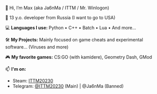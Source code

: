 👋 Hi, I’m Max (aka Ja6nMa / ITTM / Mr. Winlogon)

📍 13 y.o. developer from Russia (I want to go to USA)

💻 **Languages I use:**
Python • C++ • Batch • Lua • And more...

🛠️ **My Projects:**
Mainly focused on game cheats and experimental software... (Viruses and more)

🎮 **My favorite games:**
CS:GO (with kamidere), Geometry Dash, GMod

📫 **I'm on:**
* Steam: [ITTM20230](https://steamcommunity.com/id/ITTM20230/)
* Telegram: [@ITTM20230](https://t.me/ITTM20230) (Main) | @Ja6nMa (Banned)
